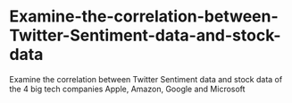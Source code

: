 # Examine-the-correlation-between-Twitter-Sentiment-data-and-stock-data
Examine the correlation between Twitter Sentiment data and stock data of the 4 big tech companies Apple, Amazon, Google and Microsoft
